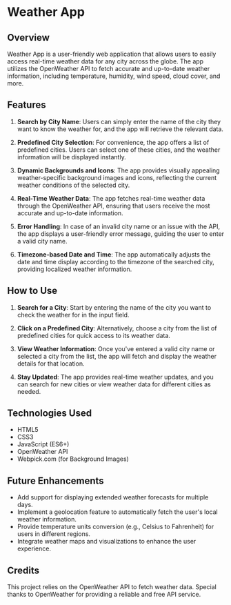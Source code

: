 # Weather App


## Overview

Weather App is a user-friendly web application that allows users to easily access real-time weather data for any city across the globe. The app utilizes the OpenWeather API to fetch accurate and up-to-date weather information, including temperature, humidity, wind speed, cloud cover, and more.

## Features

1. **Search by City Name**: Users can simply enter the name of the city they want to know the weather for, and the app will retrieve the relevant data.

2. **Predefined City Selection**: For convenience, the app offers a list of predefined cities. Users can select one of these cities, and the weather information will be displayed instantly.

3. **Dynamic Backgrounds and Icons**: The app provides visually appealing weather-specific background images and icons, reflecting the current weather conditions of the selected city.

4. **Real-Time Weather Data**: The app fetches real-time weather data through the OpenWeather API, ensuring that users receive the most accurate and up-to-date information.

5. **Error Handling**: In case of an invalid city name or an issue with the API, the app displays a user-friendly error message, guiding the user to enter a valid city name.

6. **Timezone-based Date and Time**: The app automatically adjusts the date and time display according to the timezone of the searched city, providing localized weather information.

## How to Use

1. **Search for a City**: Start by entering the name of the city you want to check the weather for in the input field.

2. **Click on a Predefined City**: Alternatively, choose a city from the list of predefined cities for quick access to its weather data.

3. **View Weather Information**: Once you've entered a valid city name or selected a city from the list, the app will fetch and display the weather details for that location.

4. **Stay Updated**: The app provides real-time weather updates, and you can search for new cities or view weather data for different cities as needed.

## Technologies Used

- HTML5
- CSS3
- JavaScript (ES6+)
- OpenWeather API
- Webpick.com (for Background Images)

## Future Enhancements

- Add support for displaying extended weather forecasts for multiple days.
- Implement a geolocation feature to automatically fetch the user's local weather information.
- Provide temperature units conversion (e.g., Celsius to Fahrenheit) for users in different regions.
- Integrate weather maps and visualizations to enhance the user experience.

## Credits

This project relies on the OpenWeather API to fetch weather data. Special thanks to OpenWeather for providing a reliable and free API service.

